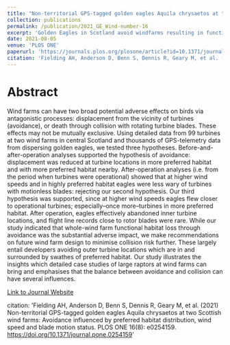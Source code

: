 ```yaml
---
title: "Non-territorial GPS-tagged golden eagles Aquila chrysaetos at two Scottish wind farms: Avoidance influenced by preferred habitat distribution, wind speed and blade motion status."
collection: publications
permalink: /publication/2021_GE_Wind-number-16
excerpt: 'Golden Eagles in Scotland avoid windfarms resulting in functional habitat loss rather than collisison risk'
date: 2021-08-05
venue: 'PLOS ONE'
paperurl: 'https://journals.plos.org/plosone/article?id=10.1371/journal.pone.0254159'
citation: 'Fielding AH, Anderson D, Benn S, Dennis R, Geary M, et al. (2021) Non-territorial GPS-tagged golden eagles Aquila chrysaetos at two Scottish wind farms: Avoidance influenced by preferred habitat distribution, wind speed and blade motion status. PLOS ONE 16(8): e0254159. https://doi.org/10.1371/journal.pone.0254159'
---
```

# Abstract

Wind farms can have two broad potential adverse effects on birds via antagonistic processes: displacement from the vicinity of turbines (avoidance), or death through collision with rotating turbine blades. These effects may not be mutually exclusive. Using detailed data from 99 turbines at two wind farms in central Scotland and thousands of GPS-telemetry data from dispersing golden eagles, we tested three hypotheses. Before-and-after-operation analyses supported the hypothesis of avoidance: displacement was reduced at turbine locations in more preferred habitat and with more preferred habitat nearby. After-operation analyses (i.e. from the period when turbines were operational) showed that at higher wind speeds and in highly preferred habitat eagles were less wary of turbines with motionless blades: rejecting our second hypothesis. Our third hypothesis was supported, since at higher wind speeds eagles flew closer to operational turbines; especially–once more–turbines in more preferred habitat. After operation, eagles effectively abandoned inner turbine locations, and flight line records close to rotor blades were rare. While our study indicated that whole-wind farm functional habitat loss through avoidance was the substantial adverse impact, we make recommendations on future wind farm design to minimise collision risk further. These largely entail developers avoiding outer turbine locations which are in and surrounded by swathes of preferred habitat. Our study illustrates the insights which detailed case studies of large raptors at wind farms can bring and emphasises that the balance between avoidance and collision can have several influences.

[Link to Journal Website](https://journals.plos.org/plosone/article?id=10.1371/journal.pone.0254159)

citation: 'Fielding AH, Anderson D, Benn S, Dennis R, Geary M, et al. (2021) Non-territorial GPS-tagged golden eagles Aquila chrysaetos at two Scottish wind farms: Avoidance influenced by preferred habitat distribution, wind speed and blade motion status. PLOS ONE 16(8): e0254159. https://doi.org/10.1371/journal.pone.0254159'
